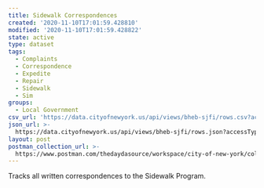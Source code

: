 ```yaml
---
title: Sidewalk Correspondences
created: '2020-11-10T17:01:59.428810'
modified: '2020-11-10T17:01:59.428822'
state: active
type: dataset
tags:
  - Complaints
  - Correspondence
  - Expedite
  - Repair
  - Sidewalk
  - Sim
groups:
  - Local Government
csv_url: 'https://data.cityofnewyork.us/api/views/bheb-sjfi/rows.csv?accessType=DOWNLOAD'
json_url: >-
  https://data.cityofnewyork.us/api/views/bheb-sjfi/rows.json?accessType=DOWNLOAD
layout: post
postman_collection_url: >-
  https://www.postman.com/thedaydasource/workspace/city-of-new-york/collection/15909983-07abc858-2703-4924-9466-c7d2363e2109
---
```

Tracks all written correspondences to the Sidewalk Program.
